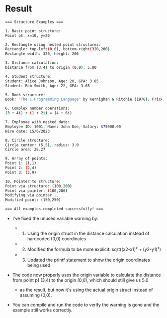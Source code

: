 # Result
```bash
=== Structure Examples ===

1. Basic point structure:
Point pt: x=10, y=20

2. Rectangle using nested point structures:
Rectangle: top-left(0,0), bottom-right(320,200)
Rectangle width: 320, height: 200

3. Distance calculation:
Distance from (3,4) to origin (0,0): 5.00

4. Student structure:
Student: Alice Johnson, Age: 20, GPA: 3.85
Student: Bob Smith, Age: 22, GPA: 3.65

5. Book structure:
Book: "The C Programming Language" by Kernighan & Ritchie (1978), Price: $49.99

6. Complex number operations:
(3 + 4i) + (1 + 2i) = (4 + 6i)

7. Employee with nested date:
Employee ID: 1001, Name: John Doe, Salary: $75000.00
Hire date: 15/6/2023

8. Circle structure:
Circle center: (5,5), radius: 3.0
Circle area: 28.27

9. Array of points:
Point 1: (1,1)
Point 2: (2,4)
Point 3: (3,9)

10. Pointer to structure:
Point via structure: (100,200)
Point via pointer: (100,200)
Modifying via pointer...
Modified point: (150,250)

=== All examples completed successfully! ===

```


- I've fixed the unused variable warning by:
  - 1. Using the origin struct in the distance calculation instead of hardcoded (0,0) coordinates
  - 2. Modified the formula to be more explicit: sqrt((x2-x1)² + (y2-y1)²)
  - 3. Updated the printf statement to show the origin coordinates being used

- The code now properly uses the origin variable to calculate the distance from point p1 (3,4) to the origin (0,0), which should still give us 5.0
  - as the result, but now it's using the actual origin struct instead of assuming (0,0).

- You can compile and run the code to verify the warning is gone and the example still works correctly.

